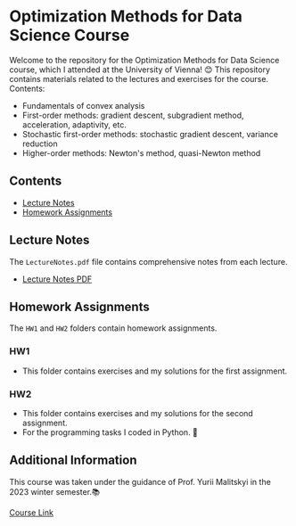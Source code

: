 # Optimization Methods for Data Science Course

Welcome to the repository for the Optimization Methods for Data Science course, which I attended at the University of Vienna! 😊 This repository contains materials related to the lectures and exercises for the course. Contents:

- Fundamentals of convex analysis
- First-order methods: gradient descent, subgradient method, acceleration, adaptivity, etc.
- Stochastic first-order methods: stochastic gradient descent, variance reduction
- Higher-order methods: Newton's method, quasi-Newton method

## Contents

- [Lecture Notes](#Lecture-Notes)
- [Homework Assignments](#Homework-Assignments)

## Lecture Notes

The `LectureNotes.pdf` file contains comprehensive notes from each lecture.

- [Lecture Notes PDF](LectureNotes.pdf)

## Homework Assignments

The `HW1` and `HW2` folders contain homework assignments.

### HW1

- This folder contains exercises and my solutions for the first assignment.

### HW2

- This folder contains exercises and my solutions for the second assignment.
- For the programming tasks I coded in Python. 🐍

## Additional Information

This course was taken under the guidance of Prof. Yurii Malitskyi in the 2023 winter semester.📚

[Course Link](https://ufind.univie.ac.at/en/course.html?lv=053612&semester=2023W)